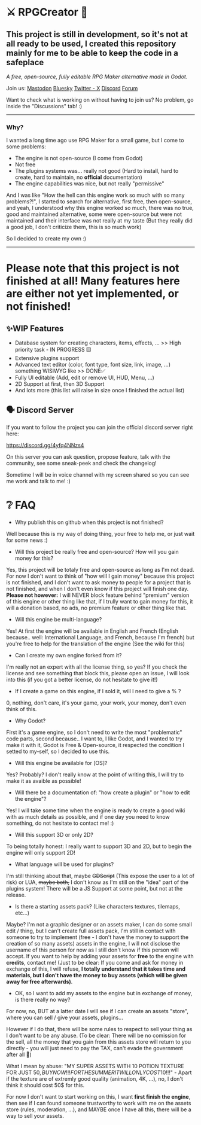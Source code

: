 # ⚔ RPGCreator 🏹
## This project is still in development, so it's not at all ready to be used, I created this repository mainly for me to be able to keep the code in a safeplace

*A free, open-source, fully editable RPG Maker alternative made in Godot.*

Join us:
<a rel="me" href="https://mastodon.social/@RPGCreator">Mastodon</a>
<a href="https://bsky.app/profile/rpgcreator.bsky.social">Bluesky</a>
<a href="https://x.com/RPG_Creator_">Twitter - X</a>
<a href="https://discord.gg/4yfq4NNzs4">Discord</a>
<a href="https://rpgcreator.flarum.cloud/">Forum</a>

Want to check what is working on without having to join us? No problem, go inside the "Discussions" tab! :)

---
### Why?

I wanted a long time ago use RPG Maker for a small game, but I come to some problems:
- The engine is not open-source (I come from Godot)
- Not free
- The plugins systems was... really not good (Hard to install, hard to create, hard to maintain, no **official** documentation)
- The engine capabilities was nice, but not really "permissive"

And I was like "How the hell can this engine work so much with so many problems?!", I started to search for alternative, first free, then open-source, and yeah, I understood why this engine worked so much, there was no true, good and maintained alternative, some were open-source but were not maintained and their interface was not really at my taste (But they really did a good job, I don't criticize them, this is so much work)

So I decided to create my own :)


---
# Please note that this project is not finished at all! Many features here are either not yet implemented, or not finished!

## ✨WIP Features 
- Database system for creating characters, items, effects, ... >> High priority task - IN PROGRESS 🟨
- Extensive plugins support
- Advanced text editor (color, font type, font size, link, image, ...) something WISIWYG like >> DONE✅
- Fully UI editable (Add, edit or remove UI, HUD, Menu, ...)
- 2D Support at first, then 3D Support
- And lots more (this list will raise in size once I finished the actual list)

## 🗣 Discord Server
If you want to follow the project you can join the official discord server right here:

https://discord.gg/4yfq4NNzs4

On this server you can ask question, propose feature, talk with the community, see some sneak-peek and check the changelog!

Sometime I will be in voice channel with my screen shared so you can see me work and talk to me! :)

# ❔ FAQ
- Why publish this on github when this project is not finished?

Well because this is my way of doing thing, your free to help me, or just wait for some news :)
- Will this project be really free and open-source? How will you gain money for this?

Yes, this project will be totaly free and open-source as long as I'm not dead. For now I don't want to think of "how will I gain money" because this project is not finished, and I don't want to ask money to people for a project that is not finished, and when I don't even know if this project will finish one day. **Please not however:** I will NEVER block feature behind "premium" version of this engine or other thing like that, if I trully want to gain money for this, it will a donation based, no ads, no premium feature or other thing like that.
- Will this engine be multi-language?

Yes! At first the engine will be available in English and French (English because.. well: International Language, and French, because I'm french) but you're free to help for the translation of the engine (See the wiki for this)
- Can I create my own engine forked from it?

I'm really not an expert with all the license thing, so yes? If you check the license and see something that block this, please open an issue, I will look into this (if you got a better license, do not hesitate to give it!)
- If I create a game on this engine, if I sold it, will I need to give a % ?

0, nothing, don't care, it's your game, your work, your money, don't even think of this.
- Why Godot?

First it's a game engine, so I don't need to write the most "problematic" code parts, second because.. I want to, I like Godot, and I wanted to try make it with it, Godot is Free & Open-source, it respected the condition I setted to my-self, so I decided to use this.
- Will this engine be available for \[OS]?

Yes? Probably? I don't really know at the point of writing this, I will try to make it as avaible as possible!
- Will there be a documentation of: "how create a plugin" or "how to edit the engine"?

Yes! I will take some time when the engine is ready to create a good wiki with as much details as possible, and if one day you need to know something, do not hesitate to contact me! :)
- Will this support 3D or only 2D?

To being totally honest: I really want to support 3D and 2D, but to begin the engine will only support 2D!
- What language will be used for plugins?

I'm still thinking about that, maybe ~~GDScript~~ (This expose the user to a lot of risk) or LUA, ~~maybe both,~~ I don't know as I'm still on the "idea" part of the plugins system! There will be a JS Support at some point, but not at the release.
- Is there a starting assets pack? (Like characters textures, tilemaps, etc...)

Maybe?
I'm not a graphic designer or an assets maker, I can do some small edit / thing, but I can't create full assets pack, I'm still in contact with someone to try to implement (free - I don't have the money to support the creation of so many assets) assets in the engine, I will not disclose the username of this person for now as I still don't know if this person will accept. 
If you want to help by adding your assets for **free** to the engine with **credits**, contact me! (Just to be clear: If you come and ask for money in exchange of this, I will refuse, **I totally understand that it takes time and materials, but I don't have the money to buy assets (which will be given away for free afterwards)**.
- OK, so I want to add my assets to the engine but in exchange of money, is there really no way?

For now, no, BUT at a latter date I will see if I can create an assets "store", where you can sell / give your assets, plugins...

However if I do that, there will be some rules to respect to sell your thing as I don't want to be any abuse. (To be clear: There will be no comission for the sell, all the money that you gain from this assets store will return to you directly - you will just need to pay the TAX, can't evade the government after all 🤣)

What I mean by abuse: "MY SUPER ASSETS WITH 10 POTION TEXTURE FOR JUST 50$, BUY NOW!!! FOR THE SUMMER IT WILL ONLY COST 10$!!!" - Apart if the texture are of extremly good quality (animation, 4K, ...), no, I don't think it should cost 50$ for this.

For now I don't want to start working on this, I want **first finish the engine**, then see if I can found someone trustworthy to work with me on the assets store (rules, moderation, ...), and MAYBE once I have all this, there will be a way to sell your assets. 
